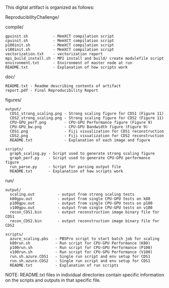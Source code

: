 This digital artifact is organized as follows:


ReproducibilityChallenge/

  compile/
  
    gpuinit.sh           - MemXCT compilation script
    cpuinit.sh           - MemXCT compilation script
    p100init.sh          - MemXCT compilation script
    v100init.sh          - MemXCT compilation script
    vectorization.txt    - vectorization report 
    mpi_build_install.sh - MPI install and build/ create modulefile script
    environment.txt      - Environment of master node at run
    README.txt           - Explanation of how scripts work
    
  doc/
  
    README.txt - Readme describing contents of artifact
    report.pdf - Final Reproducibility Report
    
  figures/
  
    output/
      CDS1_strong_scaling.png - Strong scaling figure for CDS1 (Figure 11)
      CDS2_strong_scaling.png - Strong scaling figure for CDS2 (Figure 11)
      CPU-GPU_perf.png        - CPU-GPU Performance figure (Figure 9)
      CPU-GPU_bw.png          - CPU-GPU Bandwidth figure (Figure 9)
      CDS1.png                - Fiji visualization for CDS1 reconstruction
      CDS2.png                - Fiji visualization for CDS2 reconstruction
      README.txt              - Explanation of each image and figure
      
    scripts/ 
      graph_scaling.py - Script used to generate strong scaling figure
      graph_perf.py    - Script used to generate CPU-GPU performance figure
      run_parse.py     - Script for parsing output file
      README.txt       - Explanation of how scripts work
      
  run/
  
    output/   
      scaling.out          - output from strong scaling tests
      k80gpu.out           - output from single CPU-GPU tests on k80
      p100gpu.out          - output from single CPU-GPU tests on p100
      v100gpu.out          - output from single CPU-GPU tests on v100
      recon_CDS1.bin       - output reconstruction image binary file for CDS1
      recon_CDS2.bin       - output reconstruction image binary file for CDS2
      
    scripts/
      azure_scaling.pbs   - PBSPro script to start batch job for scaling
      k80run.sh           - Run script for CPU-GPU Performance (K80)
      p100run.sh          - Run script for CPU-GPU Performance (P100)
      v100run.sh          - Run script for CPU-GPU Performance (V100)
      run.sh.azure.CDS1   - Single run script and env setup for CDS1
      run.sh.azure.CDS2   - Single run script and env setup for CDS1
      README.txt          - Explanation of run scripts


NOTE: README.txt files in individual directories contain specific information on
      the scripts and outputs in that specific file.
